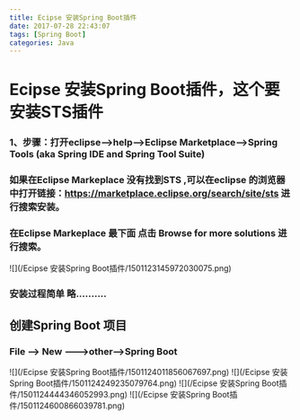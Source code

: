 ```yaml
---
title: Ecipse 安装Spring Boot插件
date: 2017-07-28 22:43:07
tags: [Spring Boot]
categories: Java
---
```

# Ecipse 安装Spring Boot插件，这个要安装STS插件
### 1、步骤：打开eclipse-->help-->Eclipse Marketplace-->Spring Tools (aka Spring IDE and Spring Tool Suite)

### 如果在Eclipse Markeplace 没有找到STS ,可以在eclipse 的浏览器中打开链接：https://marketplace.eclipse.org/search/site/sts 进行搜索安装。

### 在Eclipse Markeplace 最下面 点击 Browse for more solutions 进行搜索。
![](/Ecipse 安装Spring Boot插件/1501123145972030075.png)

### 安装过程简单 略..........

## 创建Spring Boot 项目
### File --> New --->other-->Spring Boot
![](/Ecipse 安装Spring Boot插件/1501124011856067697.png)
![](/Ecipse 安装Spring Boot插件/1501124249235079764.png)
![](/Ecipse 安装Spring Boot插件/1501124444346052993.png)
![](/Ecipse 安装Spring Boot插件/1501124600866039781.png)

